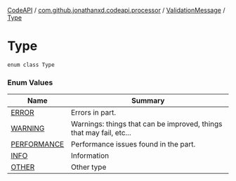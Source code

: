 [CodeAPI](../../../index.md) / [com.github.jonathanxd.codeapi.processor](../../index.md) / [ValidationMessage](../index.md) / [Type](.)

# Type

`enum class Type`

### Enum Values

| Name | Summary |
|---|---|
| [ERROR](-e-r-r-o-r.md) | Errors in part. |
| [WARNING](-w-a-r-n-i-n-g.md) | Warnings: things that can be improved, things that may fail, etc... |
| [PERFORMANCE](-p-e-r-f-o-r-m-a-n-c-e.md) | Performance issues found in the part. |
| [INFO](-i-n-f-o.md) | Information |
| [OTHER](-o-t-h-e-r.md) | Other type |
